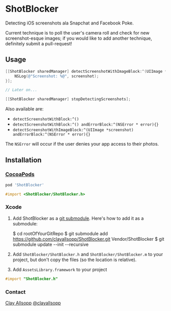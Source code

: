 # ShotBlocker

Detecting iOS screenshots ala Snapchat and Facebook Poke.

Current technique is to poll the user's camera roll and check for new screenshot-esque images; if you would like to add another technique, definitely submit a pull-request!

## Usage

```objective-c
[[ShotBlocker sharedManager] detectScreenshotWithImageBlock:^(UIImage *screenshot) {
    NSLog(@"Screenshot: %@", screenshot);
}];

// Later on...

[[ShotBlocker sharedManager] stopDetectingScreenshots];
```

Also available are:

- `detectScreenshotWithBlock:^()`
- `detectScreenshotWithBlock:^() andErrorBlock:^(NSError * error){}`
- `detectScreenshotWithImageBlock:^(UIImage *screenshot) andErrorBlock:^(NSError * error){}`

The `NSError` will occur if the user denies your app access to their photos.

## Installation

### [CocoaPods](http://cocoapods.org/)

```ruby
pod 'ShotBlocker'
```

```objective-c
#import <ShotBlocker/ShotBlocker.h>
```

### Xcode

1. Add ShotBlocker as a [git submodule](http://schacon.github.com/git/user-manual.html#submodules). Here's how to add it as a submodule:

    $ cd rootOfYourGitRepo
    $ git submodule add https://github.com/clayallsopp/ShotBlocker.git Vendor/ShotBlocker
    $ git submodule update --init --recursive 

2. Add `ShotBlocker/ShotBlocker.h` and `ShotBlocker/ShotBlocker.m` to your project, but don't copy the files (so the location is relative).

3. Add `AssetsLibrary.framework` to your project

```objective-c
#import "ShotBlocker.h"
```

### Contact

[Clay Allsopp](http://clayallsopp.com/)
[@clayallsopp](https://twitter.com/clayallsopp)

